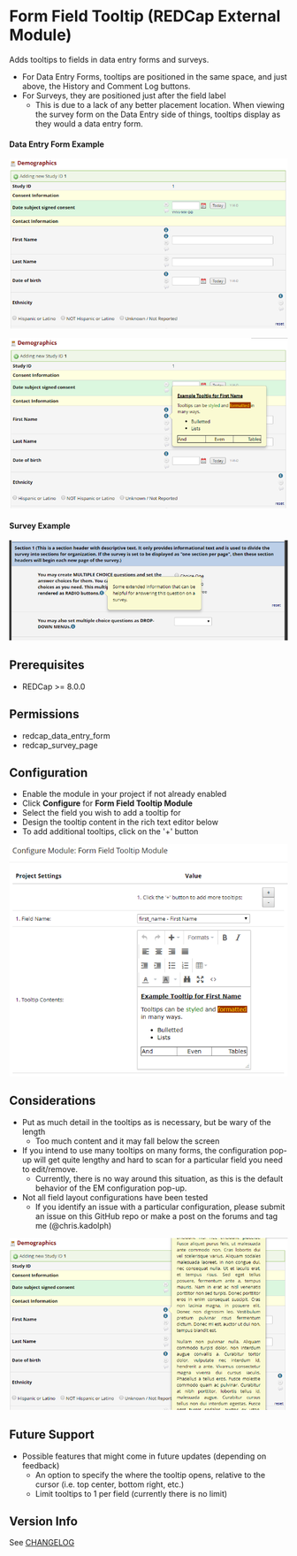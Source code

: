 # Form Field Tooltip (REDCap External Module)
Adds tooltips to fields in data entry forms and surveys.

- For Data Entry Forms, tooltips are positioned in the same space, and just above, the History and Comment Log buttons.
- For Surveys, they are positioned just after the field label
   - This is due to a lack of any better placement location.  When viewing the survey form on the Data Entry side of things, tooltips display as they would a data entry form.

#### Data Entry Form Example
![example output of a form field tooltip](imgs/data_entry_form1.PNG)

![example output of a form field tooltip](imgs/data_entry_form2.PNG)

#### Survey Example
![example output of a form field tooltip](imgs/survey1.PNG)

## Prerequisites
- REDCap >= 8.0.0

## Permissions
- redcap_data_entry_form
- redcap_survey_page

## Configuration
- Enable the module in your project if not already enabled
- Click **Configure** for **Form Field Tooltip Module**
- Select the field you wish to add a tooltip for
- Design the tooltip content in the rich text editor below
- To add additional tooltips, click on the '+' button

![form field tooltip configuration](imgs/config.PNG)

## Considerations
- Put as much detail in the tooltips as is necessary, but be wary of the length
  - Too much content and it may fall below the screen
- If you intend to use many tooltips on many forms, the configuration pop-up will get quite lengthy and hard to scan for a particular field you need to edit/remove.
  - Currently, there is no way around this situation, as this is the default behavior of the EM configuration pop-up.
- Not all field layout configurations have been tested
  - If you identify an issue with a particular configuration, please submit an issue on this GitHub repo or make a post on the forums and tag me (@chris.kadolph)

![example output of a form field tooltip](imgs/data_entry_form3.PNG)

## Future Support
- Possible features that might come in future updates (depending on feedback)
  - An option to specify the where the tooltip opens, relative to the cursor (i.e. top center, bottom right, etc.)
  - Limit tooltips to 1 per field (currently there is no limit)

## Version Info
See [CHANGELOG](CHANGELOG.md)